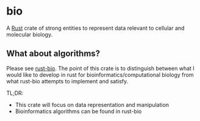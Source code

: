 # bio
A [Rust](https://www.rust-lang.org/en-US/) crate of strong entities to represent data relevant to cellular and molecular biology.

## What about algorithms?
Please see [rust-bio](https://github.com/rust-bio/rust-bio). The point of this crate is to distinguish between what I would like to develop in rust for bioinformatics/computational biology from what rust-bio attempts to implement and satisfy.

TL;DR:
* This crate will focus on data representation and manipulation
* Bioinformatics algorithms can be found in rust-bio
